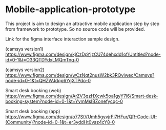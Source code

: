 # Mobile-application-prototype
This project is aim to design an attractive mobile application step by step from framework to prototype. So no source code will be provided.

Link for the figma interface interaction sample design.

(camsys version1)
https://www.figma.com/design/kjCzDpYjzCU74dehxdd1of/Untitled?node-id=0-1&t=O33QTDYdxLMQmTnq-0

(camsys version2)
https://www.figma.com/design/wCzNqt2nusW2bk3RQviwec/Camsys?node-id=0-1&t=QHZWJdqp6YgXTPdo-0


Smart desk booking (web)
https://www.figma.com/design/ArZV3qzHXcwk5oa1gyY7l6/Smart-desk-booking-system?node-id=0-1&t=YvmMsIBZonefycqc-0

Smart desk booking (app)
https://www.figma.com/design/o77StVUmh5gyvjrFi7HFur/QR-Code-UI-(Community)?node-id=0-1&t=er3yddHt0vaz4cY8-0
